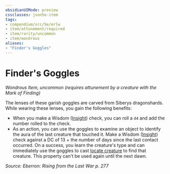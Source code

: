 ```yaml
---
obsidianUIMode: preview
cssclasses: json5e-item
tags:
- compendium/src/5e/erlw
- item/attunement/required
- item/rarity/uncommon
- item/wondrous
aliases: 
- "Finder's Goggles"
---
```

# Finder's Goggles
*Wondrous Item, uncommon (requires attunement by a creature with the Mark of Finding)*  


The lenses of these garish goggles are carved from Siberys dragonshards. While wearing these lenses, you gain the following benefits:

- When you make a Wisdom ([Insight](_skills.md#Insight)) check, you can roll a `d4` and add the number rolled to the check.  
- As an action, you can use the goggles to examine an object to identify the aura of the last creature that touched it. Make a Wisdom ([Insight](_skills.md#Insight)) check against a DC of 13 + the number of days since the last contact occurred. On a success, you learn the creature's type and can immediately use the goggles to cast [locate creature](compendium/spells/locate-creature.md) to find that creature. This property can't be used again until the next dawn.  

*Source: Eberron: Rising from the Last War p. 277*